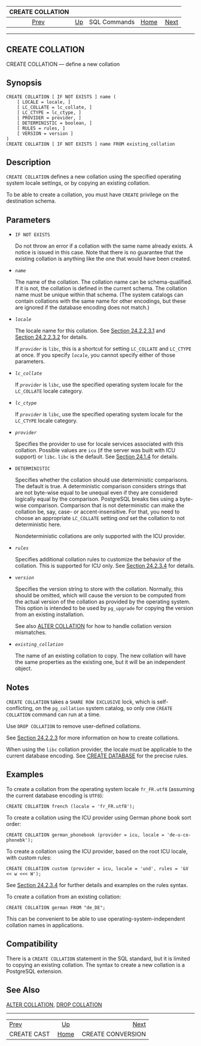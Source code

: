 <!--?xml version="1.0" encoding="UTF-8" standalone="no"?-->

|              CREATE COLLATION              |                                        |              |                                                       |                                                        |
| :----------------------------------------: | :------------------------------------- | :----------: | ----------------------------------------------------: | -----------------------------------------------------: |
| [Prev](sql-createcast.html "CREATE CAST")  | [Up](sql-commands.html "SQL Commands") | SQL Commands | [Home](index.html "PostgreSQL 17devel Documentation") |  [Next](sql-createconversion.html "CREATE CONVERSION") |

***

[]()

## CREATE COLLATION

CREATE COLLATION — define a new collation

## Synopsis

    CREATE COLLATION [ IF NOT EXISTS ] name (
        [ LOCALE = locale, ]
        [ LC_COLLATE = lc_collate, ]
        [ LC_CTYPE = lc_ctype, ]
        [ PROVIDER = provider, ]
        [ DETERMINISTIC = boolean, ]
        [ RULES = rules, ]
        [ VERSION = version ]
    )
    CREATE COLLATION [ IF NOT EXISTS ] name FROM existing_collation

## Description

`CREATE COLLATION` defines a new collation using the specified operating system locale settings, or by copying an existing collation.

To be able to create a collation, you must have `CREATE` privilege on the destination schema.

## Parameters

*   `IF NOT EXISTS`

    Do not throw an error if a collation with the same name already exists. A notice is issued in this case. Note that there is no guarantee that the existing collation is anything like the one that would have been created.

*   *`name`*

    The name of the collation. The collation name can be schema-qualified. If it is not, the collation is defined in the current schema. The collation name must be unique within that schema. (The system catalogs can contain collations with the same name for other encodings, but these are ignored if the database encoding does not match.)

*   *`locale`*

    The locale name for this collation. See [Section 24.2.2.3.1](collation.html#COLLATION-MANAGING-CREATE-LIBC "24.2.2.3.1. libc Collations") and [Section 24.2.2.3.2](collation.html#COLLATION-MANAGING-CREATE-ICU "24.2.2.3.2. ICU Collations") for details.

    If *`provider`* is `libc`, this is a shortcut for setting `LC_COLLATE` and `LC_CTYPE` at once. If you specify *`locale`*, you cannot specify either of those parameters.

*   *`lc_collate`*

    If *`provider`* is `libc`, use the specified operating system locale for the `LC_COLLATE` locale category.

*   *`lc_ctype`*

    If *`provider`* is `libc`, use the specified operating system locale for the `LC_CTYPE` locale category.

*   *`provider`*

    Specifies the provider to use for locale services associated with this collation. Possible values are `icu`[]() (if the server was built with ICU support) or `libc`. `libc` is the default. See [Section 24.1.4](locale.html#LOCALE-PROVIDERS "24.1.4. Locale Providers") for details.

*   `DETERMINISTIC`

    Specifies whether the collation should use deterministic comparisons. The default is true. A deterministic comparison considers strings that are not byte-wise equal to be unequal even if they are considered logically equal by the comparison. PostgreSQL breaks ties using a byte-wise comparison. Comparison that is not deterministic can make the collation be, say, case- or accent-insensitive. For that, you need to choose an appropriate `LC_COLLATE` setting *and* set the collation to not deterministic here.

    Nondeterministic collations are only supported with the ICU provider.

*   *`rules`*

    Specifies additional collation rules to customize the behavior of the collation. This is supported for ICU only. See [Section 24.2.3.4](collation.html#ICU-TAILORING-RULES "24.2.3.4. ICU Tailoring Rules") for details.

*   *`version`*

    Specifies the version string to store with the collation. Normally, this should be omitted, which will cause the version to be computed from the actual version of the collation as provided by the operating system. This option is intended to be used by `pg_upgrade` for copying the version from an existing installation.

    See also [ALTER COLLATION](sql-altercollation.html "ALTER COLLATION") for how to handle collation version mismatches.

*   *`existing_collation`*

    The name of an existing collation to copy. The new collation will have the same properties as the existing one, but it will be an independent object.

## Notes

`CREATE COLLATION` takes a `SHARE ROW EXCLUSIVE` lock, which is self-conflicting, on the `pg_collation` system catalog, so only one `CREATE COLLATION` command can run at a time.

Use `DROP COLLATION` to remove user-defined collations.

See [Section 24.2.2.3](collation.html#COLLATION-CREATE "24.2.2.3. Creating New Collation Objects") for more information on how to create collations.

When using the `libc` collation provider, the locale must be applicable to the current database encoding. See [CREATE DATABASE](sql-createdatabase.html "CREATE DATABASE") for the precise rules.

## Examples

To create a collation from the operating system locale `fr_FR.utf8` (assuming the current database encoding is `UTF8`):

    CREATE COLLATION french (locale = 'fr_FR.utf8');

To create a collation using the ICU provider using German phone book sort order:

    CREATE COLLATION german_phonebook (provider = icu, locale = 'de-u-co-phonebk');

To create a collation using the ICU provider, based on the root ICU locale, with custom rules:

    CREATE COLLATION custom (provider = icu, locale = 'und', rules = '&V << w <<< W');

See [Section 24.2.3.4](collation.html#ICU-TAILORING-RULES "24.2.3.4. ICU Tailoring Rules") for further details and examples on the rules syntax.

To create a collation from an existing collation:

    CREATE COLLATION german FROM "de_DE";

This can be convenient to be able to use operating-system-independent collation names in applications.

## Compatibility

There is a `CREATE COLLATION` statement in the SQL standard, but it is limited to copying an existing collation. The syntax to create a new collation is a PostgreSQL extension.

## See Also

[ALTER COLLATION](sql-altercollation.html "ALTER COLLATION"), [DROP COLLATION](sql-dropcollation.html "DROP COLLATION")

***

|                                            |                                                       |                                                        |
| :----------------------------------------- | :---------------------------------------------------: | -----------------------------------------------------: |
| [Prev](sql-createcast.html "CREATE CAST")  |         [Up](sql-commands.html "SQL Commands")        |  [Next](sql-createconversion.html "CREATE CONVERSION") |
| CREATE CAST                                | [Home](index.html "PostgreSQL 17devel Documentation") |                                      CREATE CONVERSION |
